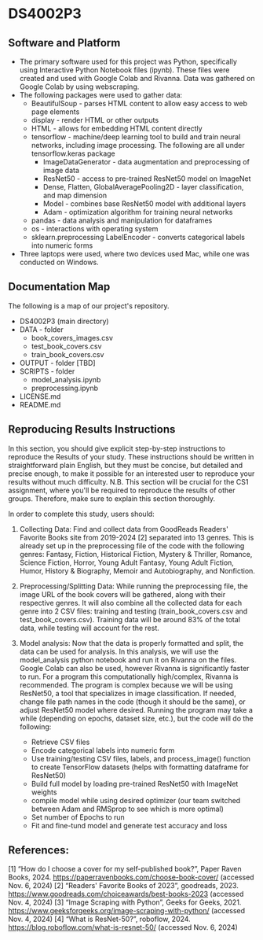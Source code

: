 # DS4002P3
## Software and Platform
* The primary software used for this project was Python, specifically using Interactive Python Notebook files (ipynb). These files were created and used with Google Colab and Rivanna. Data was gathered on Google Colab by using webscraping.
* The following packages were used to gather data:
    * BeautifulSoup - parses HTML content to allow easy access to web page elements
    * display - render HTML or other outputs
    * HTML - allows for embedding HTML content directly
    * tensorflow - machine/deep learning tool to build and train neural networks, including image processing. The following are all under tensorflow.keras package
        * ImageDataGenerator - data augmentation and preprocessing of image data
        * ResNet50 - access to pre-trained ResNet50 model on ImageNet
        * Dense, Flatten, GlobalAveragePooling2D - layer classification, and map dimension
        * Model - combines base ResNet50 model with additional layers
        * Adam - optimization algorithm for training neural networks
    * pandas - data analysis and manipulation for dataframes
    * os - interactions with operating system
    * sklearn.preprocessing LabelEncoder - converts categorical labels into numeric forms
* Three laptops were used, where two devices used Mac, while one was conducted on Windows.
## Documentation Map
The following is a map of our project's repository.
* DS4002P3 (main directory)
 * DATA - folder
   * book_covers_images.csv
   * test_book_covers.csv
   * train_book_covers.csv
 * OUTPUT - folder [TBD]
 * SCRIPTS - folder
   * model_analysis.ipynb
   * preprocessing.ipynb
 * LICENSE.md
 * README.md
## Reproducing Results Instructions
In this section, you should give explicit step-by-step instructions to reproduce the Results of your study. These instructions should be written in straightforward plain English, but they must be concise, but detailed and precise enough, to make it possible for an interested user to reproduce your results without much difficulty. N.B. This section will be crucial for the CS1 assignment, where you'll be required to reproduce the results of other groups. Therefore, make sure to explain this section thoroughly.

In order to complete this study, users should:
1. Collecting Data: Find and collect data from GoodReads Readers' Favorite Books site from 2019-2024 [2] separated into 13 genres. This is already set up in the preprocessing file of the code with the following genres: Fantasy, Fiction, Historical Fiction, Mystery & Thriller, Romance, Science Fiction, Horror, Young Adult Fantasy, Young Adult Fiction, Humor, History & Biography, Memoir and Autobiography, and Nonfiction.
2. Preprocessing/Splitting Data: While running the preprocessing file, the image URL of the book covers will be gathered, along with their respective genres. It will also combine all the collected data for each genre into 2 CSV files: training and testing (train_book_covers.csv and test_book_covers.csv). Training data will be around 83% of the total data, while testing will account for the rest.

3. Model analysis: Now that the data is properly formatted and split, the data can be used for analysis. In this analysis, we will use the model_analysis python notebook and run it on Rivanna on the files. Google Colab can also be used, however Rivanna is significantly faster to run. For a program this computationally high/complex, Rivanna is recommended. The program is complex because we will be using ResNet50, a tool that specializes in image classification. If needed, change file path names in the code (though it should be the same), or adjust ResNet50 model where desired. Running the program may take a while (depending on epochs, dataset size, etc.), but the code will do the following:
    * Retrieve CSV files
    * Encode categorical labels into numeric form
    * Use training/testing CSV files, labels, and process_image() function to create TensorFlow datasets (helps with formatting dataframe for ResNet50)
    * Build full model by loading pre-trained ResNet50 with ImageNet weights
    * compile model while using desired optimizer (our team switched between Adam and RMSprop to see which is more optimal)
    * Set number of Epochs to run
    * Fit and fine-tund model and generate test accuracy and loss

## References:
[1] “How do I choose a cover for my self-published book?”, Paper Raven Books, 2024. https://paperravenbooks.com/choose-book-cover/ (accessed Nov. 6, 2024)
[2] “Readers' Favorite Books of 2023”, goodreads, 2023. https://www.goodreads.com/choiceawards/best-books-2023 (accessed Nov. 4, 2024)
[3] “Image Scraping with Python”, Geeks for Geeks, 2021. https://www.geeksforgeeks.org/image-scraping-with-python/ (accessed Nov. 4, 2024)
[4] “What is ResNet-50?”, roboflow, 2024. https://blog.roboflow.com/what-is-resnet-50/  (accessed Nov. 6, 2024)